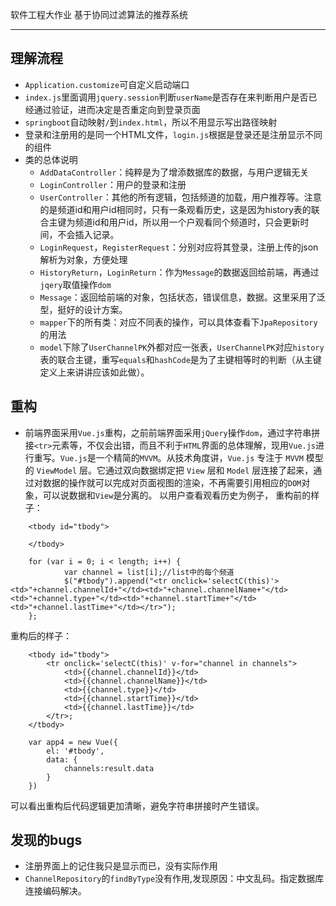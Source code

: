 软件工程大作业
基于协同过滤算法的推荐系统

----------
## 理解流程
- `Application.customize`可自定义启动端口
- `index.js`里面调用`jquery.session`判断`userName`是否存在来判断用户是否已经通过验证，进而决定是否重定向到登录页面
- `springboot`自动映射`/`到`index.html`，所以不用显示写出路径映射
- 登录和注册用的是同一个HTML文件，`login.js`根据是登录还是注册显示不同的组件
- 类的总体说明
    - `AddDataController`：纯粹是为了增添数据库的数据，与用户逻辑无关
    - `LoginController`：用户的登录和注册
    - `UserController`：其他的所有逻辑，包括频道的加载，用户推荐等。注意的是频道id和用户id相同时，只有一条观看历史，这是因为history表的联合主键为频道id和用户id，所以用一个户观看同个频道时，只会更新时间，不会插入记录。
    - `LoginRequest`，`RegisterRequest`：分别对应将其登录，注册上传的json解析为对象，方便处理
    - `HistoryReturn`，`LoginReturn`：作为`Message`的数据返回给前端，再通过`jqery`取值操作`dom`
    - `Message`：返回给前端的对象，包括状态，错误信息，数据。这里采用了泛型，挺好的设计方案。
    - `mapper`下的所有类：对应不同表的操作，可以具体查看下`JpaRepository`的用法
    - `model`下除了`UserChannelPK`外都对应一张表，`UserChannelPK`对应`history`表的联合主键，重写`equals`和`hashCode`是为了主键相等时的判断（从主键定义上来讲讲应该如此做）。
  
## 重构
- 前端界面采用`Vue.js`重构，之前前端界面采用`jQuery`操作`dom`，通过字符串拼接`<tr>`元素等，不仅会出错，而且不利于`HTML`界面的总体理解，现用`Vue.js`进行重写。`Vue.js`是一个精简的`MVVM`。从技术角度讲，`Vue.js` 专注于 `MVVM` 模型的 `ViewModel` 层。它通过双向数据绑定把 `View` 层和 `Model` 层连接了起来，通过对数据的操作就可以完成对页面视图的渲染，不再需要引用相应的`DOM`对象，可以说数据和`View`是分离的。
以用户查看观看历史为例子，
重构前的样子：
```
	<tbody id="tbody">
					
	</tbody>
	
	for (var i = 0; i < length; i++) {
			var channel = list[i];//list中的每个频道
			$("#tbody").append("<tr onclick='selectC(this)'><td>"+channel.channelId+"</td><td>"+channel.channelName+"</td><td>"+channel.type+"</td><td>"+channel.startTime+"</td><td>"+channel.lastTime+"</td></tr>");
	};
```
重构后的样子：
```
	<tbody id="tbody">
		<tr onclick='selectC(this)' v-for="channel in channels">
			<td>{{channel.channelId}}</td>
			<td>{{channel.channelName}}</td>
			<td>{{channel.type}}</td>
			<td>{{channel.startTime}}</td>
			<td>{{channel.lastTime}}</td>
		</tr>;
	</tbody>
	
	var app4 = new Vue({
	    el: '#tbody',
	    data: {
	        channels:result.data
	    }
	})
```
可以看出重构后代码逻辑更加清晰，避免字符串拼接时产生错误。
## 发现的bugs
- 注册界面上的记住我只是显示而已，没有实际作用
- `ChannelRepository`的`findByType`没有作用,发现原因：中文乱码。指定数据库连接编码解决。
